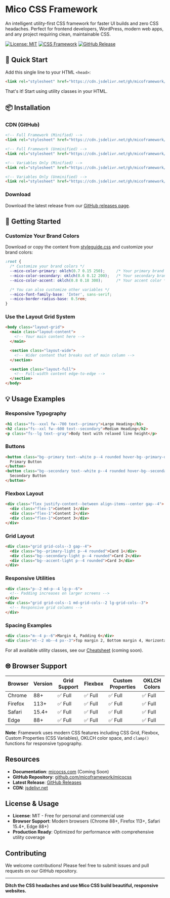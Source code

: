 # Mico CSS Framework

An intelligent utility-first CSS framework for faster UI builds and zero CSS headaches. Perfect for frontend developers, WordPress, modern web apps, and any project requiring clean, maintainable CSS.

[![License: MIT](https://img.shields.io/badge/License-MIT-yellow.svg)](https://opensource.org/licenses/MIT)
[![CSS Framework](https://img.shields.io/badge/CSS-Framework-blue.svg)](https://github.com/micoframework/micocss)
[![GitHub Release](https://img.shields.io/github/v/release/micoframework/micocss)](https://github.com/micoframework/micocss/releases)

## 🚀 Quick Start

Add this single line to your HTML `<head>`:

```html
<link rel="stylesheet" href="https://cdn.jsdelivr.net/gh/micoframework/micocss@latest/dist/css/mico.min.css">
```

That's it! Start using utility classes in your HTML.

## 📦 Installation

### CDN (GitHub)
```html
<!-- Full Framework (Minified) -->
<link rel="stylesheet" href="https://cdn.jsdelivr.net/gh/micoframework/micocss@latest/dist/css/mico.min.css">

<!-- Full Framework (Unminified) -->
<link rel="stylesheet" href="https://cdn.jsdelivr.net/gh/micoframework/micocss@latest/dist/css/mico.css">

<!-- Variables Only (Minified) -->
<link rel="stylesheet" href="https://cdn.jsdelivr.net/gh/micoframework/micocss@latest/dist/css/variables.min.css">

<!-- Variables Only (Unminified) -->
<link rel="stylesheet" href="https://cdn.jsdelivr.net/gh/micoframework/micocss@latest/dist/css/variables.css">
```

### Download
Download the latest release from our [GitHub releases page](https://github.com/micoframework/micocss/releases/latest).

## 🎨 Getting Started

### Customize Your Brand Colors
Download or copy the content from [styleguide.css](https://github.com/micoframework/micocss/blob/main/src/css/styleguide.css) and customize your brand colors:

```css
:root {
  /* Customize your brand colors */
  --mico-color-primary: oklch(0.7 0.15 250);     /* Your primary brand color */
  --mico-color-secondary: oklch(0.6 0.12 200);   /* Your secondary brand color */
  --mico-color-accent: oklch(0.8 0.18 300);      /* Your accent color */

  /* You can also customize other variables */
  --mico-font-family-base: 'Inter', sans-serif;
  --mico-border-radius-base: 0.5rem;
}
```

### Use the Layout Grid System
```html
<body class="layout-grid">
  <main class="layout-content">
    <!-- Your main content here -->
  </main>

  <section class="layout-wide">
    <!-- Wider content that breaks out of main column -->
  </section>

  <section class="layout-full">
    <!-- Full-width content edge-to-edge -->
  </section>
</body>
```

## 💡 Usage Examples

### Responsive Typography
```html
<h1 class="fs--xxxl fw--700 text--primary">Large Heading</h1>
<h2 class="fs--xxl fw--600 text--secondary">Medium Heading</h2>
<p class="fs--lg text--gray">Body text with relaxed line height</p>
```

### Buttons
```html
<button class="bg--primary text--white p--4 rounded hover-bg--primary-dark">
  Primary Button
</button>
<button class="bg--secondary text--white p--4 rounded hover-bg--secondary-dark">
  Secondary Button
</button>
```

### Flexbox Layout
```html
<div class="flex justify-content--between align-items--center gap--4">
  <div class="flex-1">Content 1</div>
  <div class="flex-1">Content 2</div>
  <div class="flex-1">Content 3</div>
</div>
```

### Grid Layout
```html
<div class="grid grid-cols--3 gap--4">
  <div class="bg--primary-light p--4 rounded">Card 1</div>
  <div class="bg--secondary-light p--4 rounded">Card 2</div>
  <div class="bg--accent-light p--4 rounded">Card 3</div>
</div>
```

### Responsive Utilities
```html
<div class="p--2 md-p--4 lg-p--6">
  <!-- Padding increases on larger screens -->
</div>
<div class="grid grid-cols--1 md-grid-cols--2 lg-grid-cols--3">
  <!-- Responsive grid columns -->
</div>
```

### Spacing Examples
```html
<div class="m--4 p--6">Margin 4, Padding 6</div>
<div class="mt--2 mb--4 px--3">Top margin 2, Bottom margin 4, Horizontal padding 3</div>
```

For all available utility classes, see our [Cheatsheet](https://micocss.com/cheatsheet) (coming soon).





## 🌐 Browser Support

| Browser | Version | Grid Support | Flexbox | Custom Properties | OKLCH Colors |
|---------|---------|--------------|---------|-------------------|--------------|
| Chrome  | 88+     | ✅ Full      | ✅ Full | ✅ Full          | ✅ Full      |
| Firefox | 113+    | ✅ Full      | ✅ Full | ✅ Full          | ✅ Full      |
| Safari  | 15.4+   | ✅ Full      | ✅ Full | ✅ Full          | ✅ Full      |
| Edge    | 88+     | ✅ Full      | ✅ Full | ✅ Full          | ✅ Full      |

**Note**: Framework uses modern CSS features including CSS Grid, Flexbox, Custom Properties (CSS Variables), OKLCH color space, and `clamp()` functions for responsive typography.

## Resources

- **Documentation**: [micocss.com](https://micocss.com) (Coming Soon)
- **GitHub Repository**: [github.com/micoframework/micocss](https://github.com/micoframework/micocss)
- **Latest Release**: [GitHub Releases](https://github.com/micoframework/micocss/releases/latest)
- **CDN**: [jsdelivr.net](https://cdn.jsdelivr.net/gh/micoframework/micocss@latest/dist/css/mico.min.css)

## License & Usage

- **License**: MIT - Free for personal and commercial use
- **Browser Support**: Modern browsers (Chrome 88+, Firefox 113+, Safari 15.4+, Edge 88+)
- **Production Ready**: Optimized for performance with comprehensive utility coverage

## Contributing

We welcome contributions! Please feel free to submit issues and pull requests on our GitHub repository.

---

**Ditch the CSS headaches and use Mico CSS build beautiful, responsive websites.**